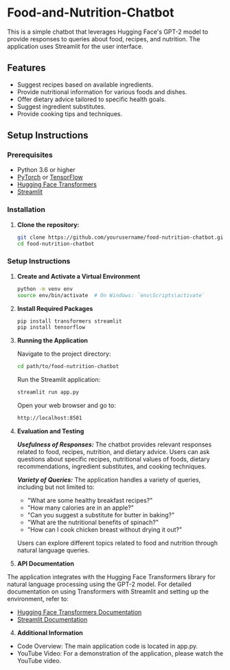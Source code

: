 # Food-and-Nutrition-Chatbot

This is a simple chatbot that leverages Hugging Face's GPT-2 model to provide responses to queries about food, recipes, and nutrition. The application uses Streamlit for the user interface.

## Features
- Suggest recipes based on available ingredients.
- Provide nutritional information for various foods and dishes.
- Offer dietary advice tailored to specific health goals.
- Suggest ingredient substitutes.
- Provide cooking tips and techniques.

## Setup Instructions

### Prerequisites
- Python 3.6 or higher
- [PyTorch](https://pytorch.org/get-started/locally/) or [TensorFlow](https://www.tensorflow.org/install)
- [Hugging Face Transformers](https://huggingface.co/transformers/installation.html)
- [Streamlit](https://docs.streamlit.io/library/get-started/installation)

### Installation

1. **Clone the repository:**
   ```sh
   git clone https://github.com/yourusername/food-nutrition-chatbot.git
   cd food-nutrition-chatbot
   ```


### Setup Instructions

1. **Create and Activate a Virtual Environment**
    ```sh
    python -m venv env
    source env/bin/activate  # On Windows: `env\Scripts\activate`
    ```
2. **Install Required Packages**
    ```sh
    pip install transformers streamlit
    pip install tensorflow
    ```

3. **Running the Application**

    Navigate to the project directory:

    ```sh
    cd path/to/food-nutrition-chatbot
    ```

    Run the Streamlit application:

    ```sh
    streamlit run app.py
    ```

    Open your web browser and go to:
    ```sh
    http://localhost:8501
    ```

4. **Evaluation and Testing**

    ***Usefulness of Responses:***
    The chatbot provides relevant responses related to food, recipes, nutrition, and dietary advice. Users can ask questions about specific recipes, nutritional values of foods, dietary recommendations, ingredient substitutes, and cooking techniques.

    ***Variety of Queries:***
    The application handles a variety of queries, including but not limited to:

    - "What are some healthy breakfast recipes?"
    - "How many calories are in an apple?"
    - "Can you suggest a substitute for butter in baking?"
    - "What are the nutritional benefits of spinach?"
    - "How can I cook chicken breast without drying it out?"
    
    Users can explore different topics related to food and nutrition through natural language queries.

5. **API Documentation**

The application integrates with the Hugging Face Transformers library for natural language processing using the GPT-2 model. For detailed documentation on using Transformers with Streamlit and setting up the environment, refer to:

- [Hugging Face Transformers Documentation](https://huggingface.co/docs/transformers/index)
- [Streamlit Documentation](https://docs.streamlit.io/)

4. **Additional Information**

- Code Overview: The main application code is located in app.py.
- YouTube Video: For a demonstration of the application, please watch the YouTube video.